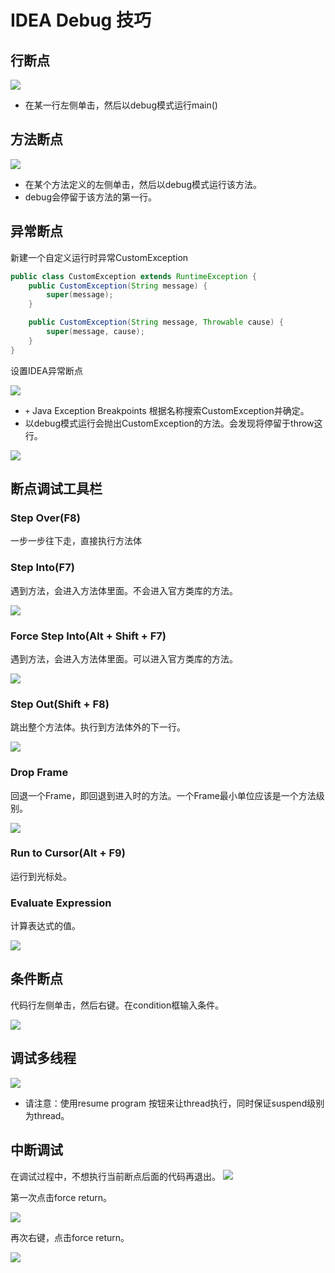 # IDEA Debug 技巧
## 行断点
![](../images/debug-line-breakpoint.png)
- 在某一行左侧单击，然后以debug模式运行main()

## 方法断点
![](../images/debug-method-breakpoint.png)
- 在某个方法定义的左侧单击，然后以debug模式运行该方法。
- debug会停留于该方法的第一行。

## 异常断点
新建一个自定义运行时异常CustomException
```java
public class CustomException extends RuntimeException {
    public CustomException(String message) {
        super(message);
    }

    public CustomException(String message, Throwable cause) {
        super(message, cause);
    }
}
```
设置IDEA异常断点

![](../images/click-exception-breakpoint.png)

- `+` Java Exception Breakpoints 根据名称搜索CustomException并确定。
- 以debug模式运行会抛出CustomException的方法。会发现将停留于throw这行。

![](../images/debug-java-exception-breakpoint.png)

## 断点调试工具栏
### Step Over(F8)
一步一步往下走，直接执行方法体

### Step Into(F7)
遇到方法，会进入方法体里面。不会进入官方类库的方法。

![](../images/debug-step-over-and-step-into.png)

### Force Step Into(Alt + Shift + F7)
遇到方法，会进入方法体里面。可以进入官方类库的方法。

![](../images/debug-force-step-into.png)

### Step Out(Shift + F8)
跳出整个方法体。执行到方法体外的下一行。

![](../images/debug-step-out.png)

### Drop Frame
回退一个Frame，即回退到进入时的方法。一个Frame最小单位应该是一个方法级别。

![](../images/debug-drop-frame.png)

### Run to Cursor(Alt + F9)
运行到光标处。

### Evaluate Expression
计算表达式的值。

![](../images/debug-expression.png)

## 条件断点
代码行左侧单击，然后右键。在condition框输入条件。

![](../images/debug-condition.png)

## 调试多线程
![](../images/debug-multi-threads.png)

- 请注意：使用resume program 按钮来让thread执行，同时保证suspend级别为thread。
## 中断调试
在调试过程中，不想执行当前断点后面的代码再退出。
![](../images/debug-terminal-stop.png)

第一次点击force return。

![](../images/debug-force-return.png)

再次右键，点击force return。

![](../images/debug-force-return-exit.png)
